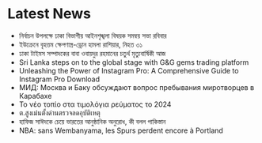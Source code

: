 # Latest News
-  নির্বাচন উপলক্ষে ঢাকা বিভাগীয় আইনশৃঙ্খলা বিষয়ক সমন্বয় সভা রবিবার
-  ইউক্রেনে বৃহত্তম ক্ষেপণাস্ত্র-ড্রোন হামলা রাশিয়ার, নিহত ৩১
-  ঢাকা টাইমস সম্পাদকের বাবা ওবায়দুর রহমানের চতুর্থ মৃত্যুবার্ষিকী আজ
-  Sri Lanka steps on to the global stage with G&G gems trading platform
-  Unleashing the Power of Instagram Pro: A Comprehensive Guide to Instagram Pro Download
-  МИД: Москва и Баку обсуждают вопрос пребывания миротворцев в Карабахе
-  Το νέο τοπίο στα τιμολόγια ρεύματος το 2024
-  ต.สูงเม่นตั้งด่านตรวจลดอุบัติเหตุ
-  হাফিজ সাঈদকে চেয়ে ভারতের আনুষ্ঠানিক অনুরোধ, কী বলল পাকিস্তান
-  NBA: sans Wembanyama, les Spurs perdent encore à Portland
